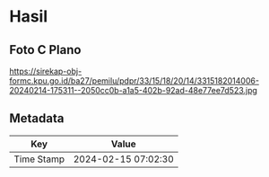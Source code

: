 # Hasil

## Foto C Plano

https://sirekap-obj-formc.kpu.go.id/ba27/pemilu/pdpr/33/15/18/20/14/3315182014006-20240214-175311--2050cc0b-a1a5-402b-92ad-48e77ee7d523.jpg


## Metadata

| Key        | Value               |
| ---------- | ------------------- |
| Time Stamp | 2024-02-15 07:02:30 |



